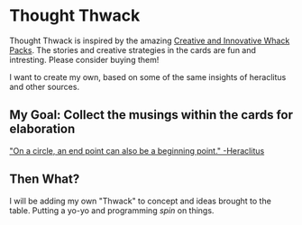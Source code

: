 # Thought Thwack

Thought Thwack is inspired by the amazing [Creative and Innovative Whack Packs](http://creativethink.com/).
The stories and creative strategies in the cards are fun and intresting. Please consider buying them!

I want to create my own, based on some of the same insights of heraclitus and other sources.

## My Goal: Collect the musings within the cards for elaboration

["On a circle, an end point can also be a beginning point." -Heraclitus](2016-12-23.md)

## Then What?

I will be adding my own "Thwack" to concept and ideas brought to the table.
Putting a yo-yo and programming *spin* on things.

